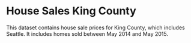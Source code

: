 # House Sales King County

This dataset contains house sale prices for King County, which includes Seattle. It includes homes sold between May 2014 and May 2015.
